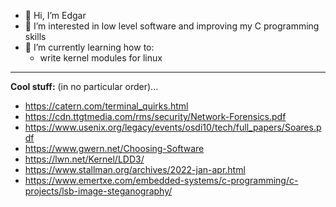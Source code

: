 - 👋 Hi, I’m Edgar
- 👀 I’m interested in low level software and improving my C programming skills
- 🌱 I’m currently learning how to:
    - write kernel modules for linux

__ __
__Cool stuff:__ (in no particular order)...
- https://catern.com/terminal_quirks.html
- https://cdn.ttgtmedia.com/rms/security/Network-Forensics.pdf
- https://www.usenix.org/legacy/events/osdi10/tech/full_papers/Soares.pdf
- https://www.gwern.net/Choosing-Software
- https://lwn.net/Kernel/LDD3/
- https://www.stallman.org/archives/2022-jan-apr.html
- https://www.emertxe.com/embedded-systems/c-programming/c-projects/lsb-image-steganography/

<!---
egd0r/egd0r is a ✨ special ✨ repository because its `README.md` (this file) appears on your GitHub profile.
You can click the Preview link to take a look at your changes.
--->
